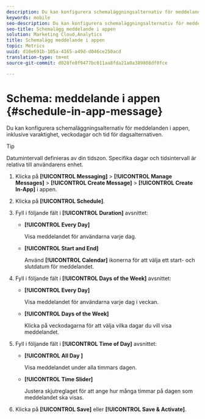 ```yaml
---
description: Du kan konfigurera schemaläggningsalternativ för meddelanden i appen, inklusive varaktighet, veckodagar och tid för dagsalternativen.
keywords: mobile
seo-description: Du kan konfigurera schemaläggningsalternativ för meddelanden i appen, inklusive varaktighet, veckodagar och tid för dagsalternativen.
seo-title: Schemalägg meddelande i appen
solution: Marketing Cloud,Analytics
title: Schemalägg meddelande i appen
topic: Metrics
uuid: d10e691b-105a-4165-a49d-d046ce250acd
translation-type: tm+mt
source-git-commit: d028fe0f9477bc011aa8fda21a0a389808df0fce

---
```



# Schema: meddelande i appen {#schedule-in-app-message}

Du kan konfigurera schemaläggningsalternativ för meddelanden i appen, inklusive varaktighet, veckodagar och tid för dagsalternativen.

>[!TIP]
>
>Datumintervall definieras av din tidszon. Specifika dagar och tidsintervall är relativa till användarens enhet.

1. Klicka på **[!UICONTROL Messaging]** > **[!UICONTROL Manage Messages]** > **[!UICONTROL Create Message]** > **[!UICONTROL Create In-App]** i appen.
1. Klicka på **[!UICONTROL Schedule]**.
1. Fyll i följande fält i **[!UICONTROL Duration]** avsnittet:

   * **[!UICONTROL Every Day]**

      Visa meddelandet för användarna varje dag.

   * **[!UICONTROL Start and End]**

      Använd **[!UICONTROL Calendar]** ikonerna för att välja ett start- och slutdatum för meddelandet.

1. Fyll i följande fält i **[!UICONTROL Days of the Week]** avsnittet:

   * **[!UICONTROL Every Day]**

      Visa meddelandet för användarna varje dag i veckan.

   * **[!UICONTROL Days of the Week]**

      Klicka på veckodagarna för att välja vilka dagar du vill visa meddelandet.

1. Fyll i följande fält i **[!UICONTROL Time of Day]** avsnittet:

   * **[!UICONTROL All Day ]**

      Visa meddelandet under alla timmars dagen.

   * **[!UICONTROL Time Slider]**

      Justera skjutreglaget för att ange hur många timmar på dagen som meddelandet ska visas.

1. Klicka på **[!UICONTROL Save]** eller **[!UICONTROL Save & Activate]**.
